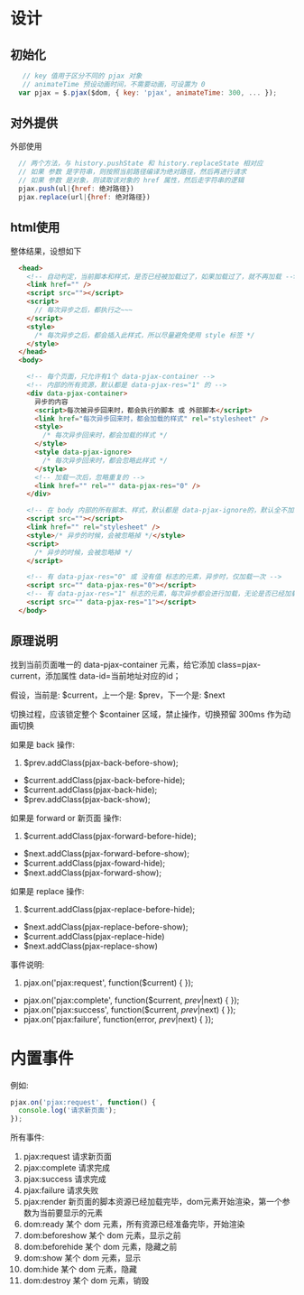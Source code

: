 # 设计

## 初始化
```javascript
   // key 值用于区分不同的 pjax 对象
   // animateTime 预设动画时间，不需要动画，可设置为 0
  var pjax = $.pjax($dom, { key: 'pjax', animateTime: 300, ... });
```

## 对外提供
外部使用
```javascript
  // 两个方法，与 history.pushState 和 history.replaceState 相对应
  // 如果 参数 是字符串，则按照当前路径编译为绝对路径，然后再进行请求
  // 如果 参数 是对象，则读取该对象的 href 属性，然后走字符串的逻辑
  pjax.push(ul|{href: 绝对路径})
  pjax.replace(url|{href: 绝对路径})
```

## html使用
整体结果，设想如下
```html
  <head>
    <!-- 自动判定，当前脚本和样式，是否已经被加载过了，如果加载过了，就不再加载 -->
    <link href="" />
    <script src=""></script>
    <script>
      // 每次异步之后，都执行之~~~
    </script>
    <style>
      /* 每次异步之后，都会插入此样式，所以尽量避免使用 style 标签 */
    </style>
  </head>
  <body>

    <!-- 每个页面，只允许有1个 data-pjax-container -->
    <!-- 内部的所有资源，默认都是 data-pjax-res="1" 的 -->
    <div data-pjax-container>
      异步的内容
      <script>每次被异步回来时，都会执行的脚本 或 外部脚本</script>
      <link href="每次异步回来时，都会加载的样式" rel="stylesheet" />
      <style>
        /* 每次异步回来时，都会加载的样式 */
      </style>
      <style data-pjax-ignore>
        /* 每次异步回来时，都会忽略此样式 */
      </style>
      <!-- 加载一次后，忽略重复的 -->
      <link href="" rel="" data-pjax-res="0" />
    </div>

    <!-- 在 body 内部的所有脚本、样式，默认都是 data-pjax-ignore的，默认全不加载! -->
    <script src=""></script>
    <link href="" rel="stylesheet" />
    <style>/* 异步的时候，会被忽略掉 */</style>
    <script>
      /* 异步的时候，会被忽略掉 */
    </script>

    <!-- 有 data-pjax-res="0" 或 没有值 标志的元素，异步时，仅加载一次 -->
    <script src="" data-pjax-res="0"></script>
    <!-- 有 data-pjax-res="1" 标志的元素，每次异步都会进行加载，无论是否已经加载过了 -->
    <script src="" data-pjax-res="1"></script>
  </body>
```

## 原理说明
找到当前页面唯一的 data-pjax-container 元素，给它添加 class=pjax-current，添加属性 data-id=当前地址对应的id；

假设，当前是: $current，上一个是: $prev，下一个是: $next

切换过程，应该锁定整个 $container 区域，禁止操作，切换预留 300ms 作为动画切换

如果是 back 操作:
1. $prev.addClass(pjax-back-before-show);
- $current.addClass(pjax-back-before-hide);
- $current.addClass(pjax-back-hide);
- $prev.addClass(pjax-back-show);

如果是 forward or 新页面 操作:
1. $current.addClass(pjax-forward-before-hide);
- $next.addClass(pjax-forward-before-show);
- $current.addClass(pjax-foward-hide);
- $next.addClass(pjax-forward-show);

如果是 replace 操作:
1. $current.addClass(pjax-replace-before-hide);
- $next.addClass(pjax-replace-before-show);
- $current.addClass(pjax-replace-hide)
- $next.addClass(pjax-replace-show)

事件说明:
1. pjax.on('pjax:request', function($current) {  });
- pjax.on('pjax:complete', function($current, $prev|$next) { });
- pjax.on('pjax:success', function($current, $prev|$next) { });
- pjax.on('pjax:failure', function(error, $prev|$next) { });

# 内置事件
例如:
```javascript
pjax.on('pjax:request', function() {
  console.log('请求新页面');
});
```

所有事件:
  1. pjax:request 请求新页面
  2. pjax:complete 请求完成
  3. pjax:success 请求完成
  4. pjax:failure 请求失败
  5. pjax:render 新页面的脚本资源已经加载完毕，dom元素开始渲染，第一个参数为当前要显示的元素
  6. dom:ready 某个 dom 元素，所有资源已经准备完毕，开始渲染
  7. dom:beforeshow 某个 dom 元素，显示之前
  8. dom:beforehide 某个 dom 元素，隐藏之前
  9. dom:show 某个 dom 元素，显示
  10. dom:hide 某个 dom 元素，隐藏
  11. dom:destroy 某个 dom 元素，销毁
